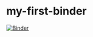 # my-first-binder

[![Binder](https://mybinder.org/badge_logo.svg)](https://mybinder.org/v2/gh/rockycape/my-first-binder/HEAD)
